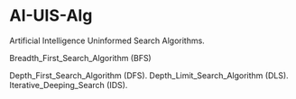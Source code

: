 # AI-UIS-Alg
Artificial Intelligence Uninformed Search Algorithms.


Breadth_First_Search_Algorithm (BFS)
 
Depth_First_Search_Algorithm (DFS).
Depth_Limit_Search_Algorithm (DLS).
Iterative_Deeping_Search (IDS).
